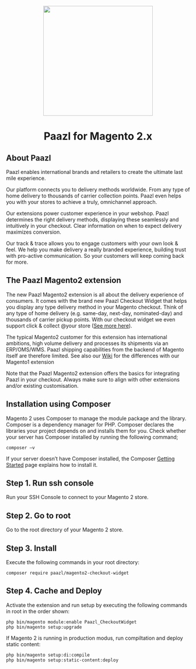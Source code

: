 
<p align="center">
  <img src="https://avatars2.githubusercontent.com/u/11311339?s=460&v=4" width="300"/>
</p>
<h1 align="center">Paazl for Magento 2.x</h2>


<h2>About Paazl</h2>

Paazl enables international brands and retailers to create the ultimate last mile experience.                                            

Our platform connects you to delivery methods worldwide. From any type of home delivery to thousands of carrier collection points. Paazl even helps you with your stores to achieve a truly, omnichannel approach.

Our extensions power customer experience in your webshop. Paazl determines the right delivery methods, displaying these seamlessly and intuitively in your checkout. Clear information on when to expect delivery maximizes conversion.

Our track & trace allows you to engage customers with your own look & feel. We help you make delivery a really branded experience, building trust with pro-active communication. So your customers will keep coming back for more.

<h2>The Paazl Magento2 extension</h2>

The new Paazl Magento2 extension is all about the delivery experience of consumers. It comes with the brand new Paazl Checkout Widget that helps you display any type delivery method in your Magento checkout. Think of any type of home delivery (e.g. same-day, next-day, nominated-day) and thousands of carrier pickup points. With our checkout widget we even support click & collect @your store ([See more here](https://vimeo.com/362771849/)).  

The typical Magento2 customer for this extension has international ambitions, high volume delivery and processes its shipments via an ERP/OMS/WMS. Paazl shipping capabilities from the backend of Magento itself are therefore limited. See also our [Wiki](https://github.com/Paazl/magento2-checkout-widget/wiki) for the differences with our Magento1 extension

Note that the Paazl Magento2 extension offers the basics for integrating Paazl in your checkout. Always make sure to align with other extensions and/or existing customisation.

<h2>Installation using Composer</h2>
Magento 2 uses Composer to manage the module package and the library. Composer is a dependency manager for PHP. Composer declares the libraries your project depends on and installs them for you.
Check whether your server has Composer installed by running the following command;
   
   ```
   composer –v
   ``` 
   
If your server doesn’t have Composer installed, the Composer [Getting Started](https://getcomposer.org/doc/00-intro.md#installation-linux-unix-osx) page explains how to install it.


## Step 1. Run ssh console ##
Run your SSH Console to connect to your Magento 2 store.
## Step 2. Go to root ##
Go to the root directory of your Magento 2 store.
## Step 3. Install ##
Execute the following commands in your root directory:
   ```
composer require paazl/magento2-checkout-widget
   ```
## Step 4. Cache and Deploy ##
Activate the extension and run setup by executing the following commands in root in the order shown:
   ```
   php bin/magento module:enable Paazl_CheckoutWidget
   php bin/magento setup:upgrade
  ```
If Magento 2 is running in production modus, run compiltation and deploy static content:
   ```
php bin/magento setup:di:compile
php bin/magento setup:static-content:deploy
   ```

